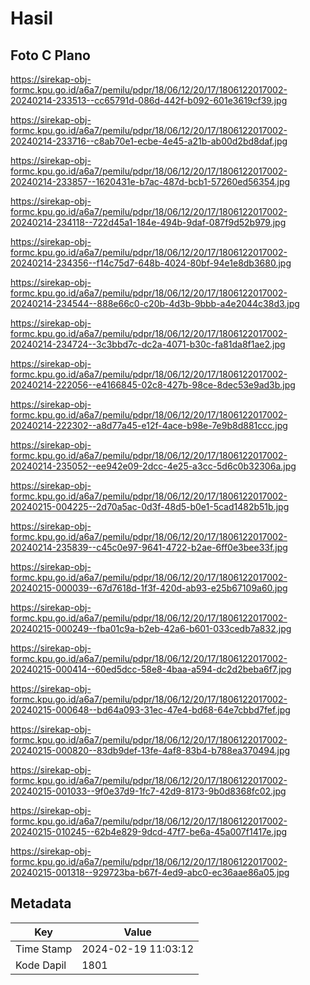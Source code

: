 # Hasil

## Foto C Plano

https://sirekap-obj-formc.kpu.go.id/a6a7/pemilu/pdpr/18/06/12/20/17/1806122017002-20240214-233513--cc65791d-086d-442f-b092-601e3619cf39.jpg

https://sirekap-obj-formc.kpu.go.id/a6a7/pemilu/pdpr/18/06/12/20/17/1806122017002-20240214-233716--c8ab70e1-ecbe-4e45-a21b-ab00d2bd8daf.jpg

https://sirekap-obj-formc.kpu.go.id/a6a7/pemilu/pdpr/18/06/12/20/17/1806122017002-20240214-233857--1620431e-b7ac-487d-bcb1-57260ed56354.jpg

https://sirekap-obj-formc.kpu.go.id/a6a7/pemilu/pdpr/18/06/12/20/17/1806122017002-20240214-234118--722d45a1-184e-494b-9daf-087f9d52b979.jpg

https://sirekap-obj-formc.kpu.go.id/a6a7/pemilu/pdpr/18/06/12/20/17/1806122017002-20240214-234356--f14c75d7-648b-4024-80bf-94e1e8db3680.jpg

https://sirekap-obj-formc.kpu.go.id/a6a7/pemilu/pdpr/18/06/12/20/17/1806122017002-20240214-234544--888e66c0-c20b-4d3b-9bbb-a4e2044c38d3.jpg

https://sirekap-obj-formc.kpu.go.id/a6a7/pemilu/pdpr/18/06/12/20/17/1806122017002-20240214-234724--3c3bbd7c-dc2a-4071-b30c-fa81da8f1ae2.jpg

https://sirekap-obj-formc.kpu.go.id/a6a7/pemilu/pdpr/18/06/12/20/17/1806122017002-20240214-222056--e4166845-02c8-427b-98ce-8dec53e9ad3b.jpg

https://sirekap-obj-formc.kpu.go.id/a6a7/pemilu/pdpr/18/06/12/20/17/1806122017002-20240214-222302--a8d77a45-e12f-4ace-b98e-7e9b8d881ccc.jpg

https://sirekap-obj-formc.kpu.go.id/a6a7/pemilu/pdpr/18/06/12/20/17/1806122017002-20240214-235052--ee942e09-2dcc-4e25-a3cc-5d6c0b32306a.jpg

https://sirekap-obj-formc.kpu.go.id/a6a7/pemilu/pdpr/18/06/12/20/17/1806122017002-20240215-004225--2d70a5ac-0d3f-48d5-b0e1-5cad1482b51b.jpg

https://sirekap-obj-formc.kpu.go.id/a6a7/pemilu/pdpr/18/06/12/20/17/1806122017002-20240214-235839--c45c0e97-9641-4722-b2ae-6ff0e3bee33f.jpg

https://sirekap-obj-formc.kpu.go.id/a6a7/pemilu/pdpr/18/06/12/20/17/1806122017002-20240215-000039--67d7618d-1f3f-420d-ab93-e25b67109a60.jpg

https://sirekap-obj-formc.kpu.go.id/a6a7/pemilu/pdpr/18/06/12/20/17/1806122017002-20240215-000249--fba01c9a-b2eb-42a6-b601-033cedb7a832.jpg

https://sirekap-obj-formc.kpu.go.id/a6a7/pemilu/pdpr/18/06/12/20/17/1806122017002-20240215-000414--60ed5dcc-58e8-4baa-a594-dc2d2beba6f7.jpg

https://sirekap-obj-formc.kpu.go.id/a6a7/pemilu/pdpr/18/06/12/20/17/1806122017002-20240215-000648--bd64a093-31ec-47e4-bd68-64e7cbbd7fef.jpg

https://sirekap-obj-formc.kpu.go.id/a6a7/pemilu/pdpr/18/06/12/20/17/1806122017002-20240215-000820--83db9def-13fe-4af8-83b4-b788ea370494.jpg

https://sirekap-obj-formc.kpu.go.id/a6a7/pemilu/pdpr/18/06/12/20/17/1806122017002-20240215-001033--9f0e37d9-1fc7-42d9-8173-9b0d8368fc02.jpg

https://sirekap-obj-formc.kpu.go.id/a6a7/pemilu/pdpr/18/06/12/20/17/1806122017002-20240215-010245--62b4e829-9dcd-47f7-be6a-45a007f1417e.jpg

https://sirekap-obj-formc.kpu.go.id/a6a7/pemilu/pdpr/18/06/12/20/17/1806122017002-20240215-001318--929723ba-b67f-4ed9-abc0-ec36aae86a05.jpg


## Metadata

| Key        | Value               |
| ---------- | ------------------- |
| Time Stamp | 2024-02-19 11:03:12 |
| Kode Dapil | 1801                |



